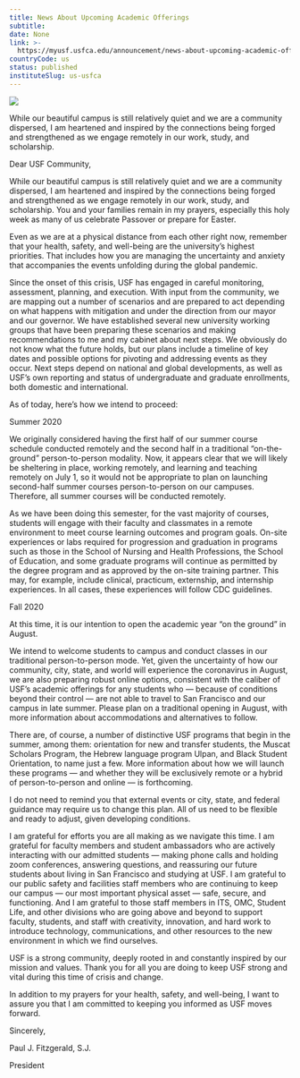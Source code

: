 ```yaml
---
title: News About Upcoming Academic Offerings
subtitle: 
date: None
link: >-
  https://myusf.usfca.edu/announcement/news-about-upcoming-academic-offerings
countryCode: us
status: published
instituteSlug: us-usfca
---
```

![](https://myusf.usfca.edu/themes/custom/myusf/images/favicon/favicon.ico)

While our beautiful campus is still relatively quiet and we are a community dispersed, I am heartened and inspired by the connections being forged and strengthened as we engage remotely in our work, study, and scholarship.

Dear USF Community,

While our beautiful campus is still relatively quiet and we are a community dispersed, I am heartened and inspired by the connections being forged and strengthened as we engage remotely in our work, study, and scholarship. You and your families remain in my prayers, especially this holy week as many of us celebrate Passover or prepare for Easter.

Even as we are at a physical distance from each other right now, remember that your health, safety, and well-being are the university’s highest priorities. That includes how you are managing the uncertainty and anxiety that accompanies the events unfolding during the global pandemic.

Since the onset of this crisis, USF has engaged in careful monitoring, assessment, planning, and execution. With input from the community, we are mapping out a number of scenarios and are prepared to act depending on what happens with mitigation and under the direction from our mayor and our governor. We have established several new university working groups that have been preparing these scenarios and making recommendations to me and my cabinet about next steps. We obviously do not know what the future holds, but our plans include a timeline of key dates and possible options for pivoting and addressing events as they occur. Next steps depend on national and global developments, as well as USF’s own reporting and status of undergraduate and graduate enrollments, both domestic and international.

As of today, here’s how we intend to proceed:

Summer 2020

We originally considered having the first half of our summer course schedule conducted remotely and the second half in a traditional “on-the-ground” person-to-person modality. Now, it appears clear that we will likely be sheltering in place, working remotely, and learning and teaching remotely on July 1, so it would not be appropriate to plan on launching second-half summer courses person-to-person on our campuses. Therefore, all summer courses will be conducted remotely.

As we have been doing this semester, for the vast majority of courses, students will engage with their faculty and classmates in a remote environment to meet course learning outcomes and program goals. On-site experiences or labs required for progression and graduation in programs such as those in the School of Nursing and Health Professions, the School of Education, and some graduate programs will continue as permitted by the degree program and as approved by the on-site training partner. This may, for example, include clinical, practicum, externship, and internship experiences. In all cases, these experiences will follow CDC guidelines.

Fall 2020

At this time, it is our intention to open the academic year “on the ground” in August.

We intend to welcome students to campus and conduct classes in our traditional person-to-person mode. Yet, given the uncertainty of how our community, city, state, and world will experience the coronavirus in August, we are also preparing robust online options, consistent with the caliber of USF’s academic offerings for any students who — because of conditions beyond their control — are not able to travel to San Francisco and our campus in late summer. Please plan on a traditional opening in August, with more information about accommodations and alternatives to follow.

There are, of course, a number of distinctive USF programs that begin in the summer, among them: orientation for new and transfer students, the Muscat Scholars Program, the Hebrew language program Ulpan, and Black Student Orientation, to name just a few. More information about how we will launch these programs — and whether they will be exclusively remote or a hybrid of person-to-person and online — is forthcoming.

I do not need to remind you that external events or city, state, and federal guidance may require us to change this plan. All of us need to be flexible and ready to adjust, given developing conditions.

I am grateful for efforts you are all making as we navigate this time. I am grateful for faculty members and student ambassadors who are actively interacting with our admitted students — making phone calls and holding zoom conferences, answering questions, and reassuring our future students about living in San Francisco and studying at USF. I am grateful to our public safety and facilities staff members who are continuing to keep our campus — our most important physical asset — safe, secure, and functioning. And I am grateful to those staff members in ITS, OMC, Student Life, and other divisions who are going above and beyond to support faculty, students, and staff with creativity, innovation, and hard work to introduce technology, communications, and other resources to the new environment in which we find ourselves.

USF is a strong community, deeply rooted in and constantly inspired by our mission and values. Thank you for all you are doing to keep USF strong and vital during this time of crisis and change.

In addition to my prayers for your health, safety, and well-being, I want to assure you that I am committed to keeping you informed as USF moves forward.

Sincerely,



Paul J. Fitzgerald, S.J.

President